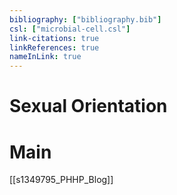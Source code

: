 ```yaml
---
bibliography: ["bibliography.bib"]
csl: ["microbial-cell.csl"]
link-citations: true
linkReferences: true
nameInLink: true
---
```



# Sexual Orientation

# Main 

[[s1349795_PHHP_Blog]]

